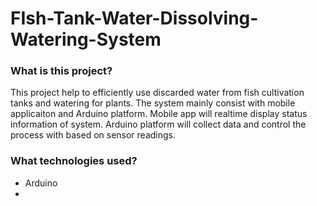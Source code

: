 # FIsh-Tank-Water-Dissolving-Watering-System

### What is this project?
<p>
This project help to efficiently use discarded water from fish cultivation tanks and watering for plants.
The system mainly consist with mobile applicaiton and Arduino platform. Mobile app will realtime display status information of system. Arduino platform will collect data and control the process with based on sensor readings.
</p>

### What technologies used?
+ Arduino
+ 